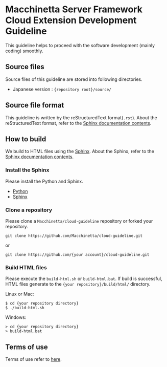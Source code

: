 # Macchinetta Server Framework Cloud Extension Development Guideline

This guideline helps to proceed with the software development (mainly coding) smoothly.

## Source files

Source files of this guideline are stored into following directories.

* Japanese version : `{repository root}/source/`


## Source file format

This guideline is written by the reStructuredText format(`.rst`).
About the reStructuredText format, refer to the [Sphinx documentation contents](http://sphinx-doc.org/contents.html).


## How to build

We build to HTML files using the [Sphinx](http://sphinx-doc.org/index.html).
About the Sphinx, refer to the [Sphinx documentation contents](http://sphinx-doc.org/contents.html).

### Install the Sphinx

Please install the Python and Sphinx.

* [Python](https://www.python.org/)
* [Sphinx](http://sphinx-doc.org/index.html)

### Clone a repository

Please clone a `Macchinetta/cloud-guideline` repository or forked your repository.

```
git clone https://github.com/Macchinetta/cloud-guideline.git
```

or

```
git clone https://github.com/{your account}/cloud-guideline.git
```

### Build HTML files

Please execute the `build-html.sh` or `build-html.bat`.
If build is successful, HTML files generate to the `{your repository}/build/html/` directory.

Linux or Mac:

```
$ cd {your repository directory}
$ ./build-html.sh
```

Windows:

```
> cd {your repository directory}
> build-html.bat
```

## Terms of use

Terms of use refer to [here](https://github.com/Macchinetta/cloud-guideline/blob/master/source/Introduction/TermOfUse.rst).
